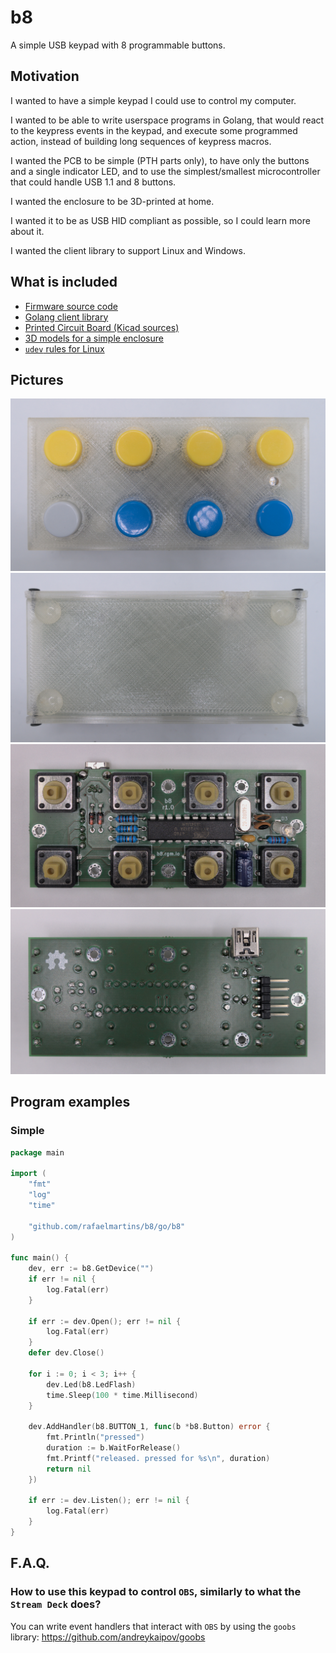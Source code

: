 # b8

A simple USB keypad with 8 programmable buttons.


## Motivation

I wanted to have a simple keypad I could use to control my computer.

I wanted to be able to write userspace programs in Golang, that would react to the keypress events in the keypad, and execute some programmed action, instead of building long sequences of keypress macros.

I wanted the PCB to be simple (PTH parts only), to have only the buttons and a single indicator LED, and to use the simplest/smallest microcontroller that could handle USB 1.1 and 8 buttons.

I wanted the enclosure to be 3D-printed at home.

I wanted it to be as USB HID compliant as possible, so I could learn more about it.

I wanted the client library to support Linux and Windows.


## What is included

- [Firmware source code](./firmware/)
- [Golang client library](./go/b8/)
- [Printed Circuit Board (Kicad sources)](./pcb/)
- [3D models for a simple enclosure](./3d-models/)
- [`udev` rules for Linux](./share/udev/)


## Pictures

![Front](./share/images/r1.0-front.jpg)
![Back](./share/images/r1.0-back.jpg)
![PCB Front](./share/images/r1.0-pcb-front.jpg)
![PCB Back](./share/images/r1.0-pcb-back.jpg)


## Program examples

### Simple

```go
package main

import (
	"fmt"
	"log"
	"time"

	"github.com/rafaelmartins/b8/go/b8"
)

func main() {
	dev, err := b8.GetDevice("")
	if err != nil {
		log.Fatal(err)
	}

	if err := dev.Open(); err != nil {
		log.Fatal(err)
	}
	defer dev.Close()

	for i := 0; i < 3; i++ {
		dev.Led(b8.LedFlash)
		time.Sleep(100 * time.Millisecond)
	}

	dev.AddHandler(b8.BUTTON_1, func(b *b8.Button) error {
		fmt.Println("pressed")
		duration := b.WaitForRelease()
		fmt.Printf("released. pressed for %s\n", duration)
		return nil
	})

	if err := dev.Listen(); err != nil {
		log.Fatal(err)
	}
}
```


## F.A.Q.

### How to use this keypad to control `OBS`, similarly to what the `Stream Deck` does?

You can write event handlers that interact with `OBS` by using the `goobs` library: https://github.com/andreykaipov/goobs
